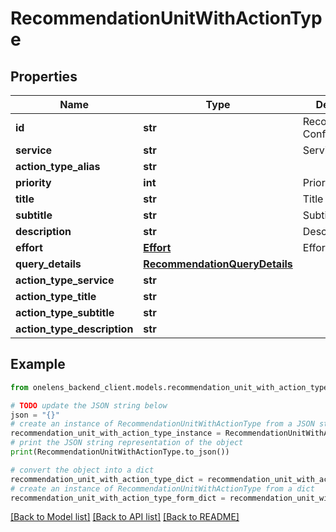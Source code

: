 # RecommendationUnitWithActionType


## Properties

Name | Type | Description | Notes
------------ | ------------- | ------------- | -------------
**id** | **str** | Recommendation Config ID | 
**service** | **str** | Service AWS etc. | 
**action_type_alias** | **str** |  | [optional] 
**priority** | **int** | Priority | 
**title** | **str** | Title | 
**subtitle** | **str** | Subtitle | [optional] 
**description** | **str** | Description | 
**effort** | [**Effort**](Effort.md) | Effort | 
**query_details** | [**RecommendationQueryDetails**](RecommendationQueryDetails.md) |  | 
**action_type_service** | **str** |  | [optional] 
**action_type_title** | **str** |  | [optional] 
**action_type_subtitle** | **str** |  | [optional] 
**action_type_description** | **str** |  | [optional] 

## Example

```python
from onelens_backend_client.models.recommendation_unit_with_action_type import RecommendationUnitWithActionType

# TODO update the JSON string below
json = "{}"
# create an instance of RecommendationUnitWithActionType from a JSON string
recommendation_unit_with_action_type_instance = RecommendationUnitWithActionType.from_json(json)
# print the JSON string representation of the object
print(RecommendationUnitWithActionType.to_json())

# convert the object into a dict
recommendation_unit_with_action_type_dict = recommendation_unit_with_action_type_instance.to_dict()
# create an instance of RecommendationUnitWithActionType from a dict
recommendation_unit_with_action_type_form_dict = recommendation_unit_with_action_type.from_dict(recommendation_unit_with_action_type_dict)
```
[[Back to Model list]](../README.md#documentation-for-models) [[Back to API list]](../README.md#documentation-for-api-endpoints) [[Back to README]](../README.md)


